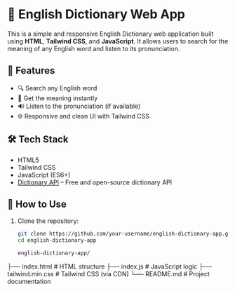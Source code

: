 # 📖 English Dictionary Web App

This is a simple and responsive English Dictionary web application built using **HTML**, **Tailwind CSS**, and **JavaScript**. It allows users to search for the meaning of any English word and listen to its pronunciation.

## 🚀 Features

- 🔍 Search any English word
- 📖 Get the meaning instantly
- 🔊 Listen to the pronunciation (if available)
- 🌐 Responsive and clean UI with Tailwind CSS

## 🛠️ Tech Stack

- HTML5
- Tailwind CSS
- JavaScript (ES6+)
- [Dictionary API](https://dictionaryapi.dev/) – Free and open-source dictionary API

## 🧪 How to Use

1. Clone the repository:
   ```bash
   git clone https://github.com/your-username/english-dictionary-app.git
   cd english-dictionary-app

   english-dictionary-app/
   
├── index.html        # HTML structure
├── index.js          # JavaScript logic
├── tailwind.min.css  # Tailwind CSS (via CDN)
└── README.md         # Project documentation

